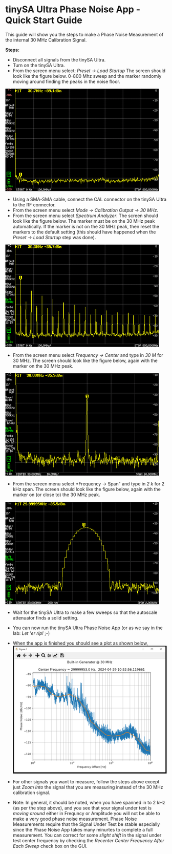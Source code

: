 # tinySA Ultra Phase Noise App - Quick Start Guide
This guide will show you the steps to make a Phase Noise Measurement of the internal 30 MHz Calibration Signal.  
  
**Steps:**  
* Disconnect all signals from the tinySA Ultra.
* Turn on the tinySA Ultra.  
* From the screen menu select: *Preset -> Load Startup* The screen should look like the figure below. 0-800 Mhz sweep and the marker randomly moving around finding the peaks in the noise floor.
    
![screen0](https://github.com/Hagtronics/tinySA-Ultra-Phase-Noise/blob/main/docs/0.bmp)  

  
* Using a SMA-SMA cable, connect the CAL connector on the tinySA Ultra to the RF connector.  
* From the screen menu select *Mode -> Calibration Output -> 30 MHz*.
* From the screen menu select *Spectrum Analyzer*. The screen should look like the figure below. The marker must be on the 30 MHz peak automatically. If the marker is not on the 30 MHz peak, then reset the markers to the default setting (this should have happened when the *Preset -> Load Startup* step was done).

![screen1](https://github.com/Hagtronics/tinySA-Ultra-Phase-Noise/blob/main/docs/1.bmp)  

* From the screen menu select *Frequency -> Center* and type in *30 M* for 30 MHz. The screen should look like the figure below, again with the marker on the 30 MHz peak.

![screen2](https://github.com/Hagtronics/tinySA-Ultra-Phase-Noise/blob/main/docs/2.bmp)  
  
  
* From the screen menu select *Frequency -> Span" and type in *2 k* for 2 kHz span. The screen should look like the figure below, again with the marker on (or close to) the 30 MHz peak.

![screen3](https://github.com/Hagtronics/tinySA-Ultra-Phase-Noise/blob/main/docs/3.bmp)  

   
* Wait for the tinySA Ultra to make a few sweeps so that the autoscale attenuator finds a solid setting.
* You can now run the tinySA Ultra Phase Noise App (or as we say in the lab: *Let 'er rip!* ;-)
* When the app is finished you should see a plot as shown below,
![final](https://github.com/Hagtronics/tinySA-Ultra-Phase-Noise/blob/main/docs/pn_figure4.PNG)


* For other signals you want to measure, follow the steps above except just *Zoom Into* the signal that you are measuring instead of the 30 MHz calibration signal.
* Note: In general, it should be noted, when you have spanned in to 2 kHz (as per the step above), and you see that your signal under test is *moving around* either in Frequncy or Amplitude you will not be able to make a very good phase noise measurement. Phase Noise Measurements require that the Signal Under Test be stable especially since the Phase Noise App takes many minurtes to complete a full measurement. You can correct for some *slight shift* in the signal under test center frequency by checking the *Recenter Center Frequency After Each Sweep* check box on the GUI. 
